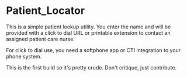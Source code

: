 Patient_Locator
===============

This is a simple patient lookup utility.  You enter the name and will be provided with a click to dial URL or printable
extension to contact an assigned patient care nurse.  

For click to dial use, you need a softphone app or CTI integration to your phone system.

This is the first build so it's pretty crude.  Don't critique, just contribute.

